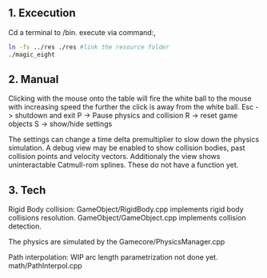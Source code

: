 ## 1. Excecution
Cd a terminal to /bin.
execute via command:,

```bash
ln -fs ../res ./res #link the resource folder
./magic_eight
```

## 2. Manual
Clicking with the mouse onto the table will fire the white ball to the mouse with increasing speed the further the click is away from the white ball.
Esc -> shutdown and exit
P -> Pause physics and collision
R -> reset game objects
S -> show/hide settings

The settings can change a time delta premultiplier to slow down the physics simulation.
A debug view may be enabled to show collision bodies, past collision points and velocity vectors.
Additionaly the view shows uninteractable Catmull-rom splines. These do not have a function yet.


## 3. Tech
Rigid Body collision:
GameObject/RigidBody.cpp implements rigid body collisions resolution.
GameObject/GameObject.cpp implements collision detection.

The physics are simulated by the Gamecore/PhysicsManager.cpp

Path interpolation:
WIP arc length parametrization not done yet.
math/PathInterpol.cpp

